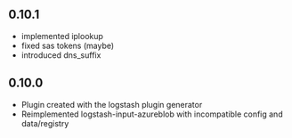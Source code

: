 ## 0.10.1
  - implemented iplookup
  - fixed sas tokens (maybe)
  - introduced dns_suffix

## 0.10.0
  - Plugin created with the logstash plugin generator
  - Reimplemented logstash-input-azureblob with incompatible config and data/registry
